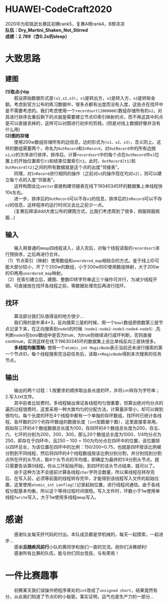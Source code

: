 # HUAWEI-CodeCraft2020
2020华为软挑武长赛区初赛rank5，复赛A榜rank4，B榜凉凉  \
**队伍：Dry_Martini_Shaken_Not_Stirred**  
**成绩：2.789（含0.2s的sleep）**  
# 大致思路  
## 建图
**(1)取点小tip**  
&emsp;&emsp;假设原始数据形式是`(x1,x2,x3)`，`x1`是转出方，`x2`是转入方，`x3`是转账金额。考虑到官方公布的练习数据中，很多点都有出度而没有入度，这些点在找环中是不需要考虑的。我们考虑使用一个`recordsort[2000000]`数组存储所有的`x2`，对其进行排序去重后剩下的点就是需要建立节点ID索引映射的点，而不再这其中的点是可以直接丢掉的，这样可以对图进行初步的剪枝。(但是对线上数据好像并没有什么用)    
**(2)图的存储**  
&emsp;&emsp;使用200w数组存储所有的边信息，边的形式为`(x1，x2，x3)`，含义同上。这样的数组需要两个，命名为`OutRecord`和`InRecord`，对`OutRecord`中的所有边按`x1`,`x2`的次序进行排序，排序后，计算`recordsort`中的每个点在`OutRecord`中`x1`位置上的开始位置索引`t1`和结束位置索引`t2`。此时，`OutRecord[t1]`和`OutRecord[t2]`之间的所有数据就是这个点的出度“邻接表”。    
&emsp;&emsp;同理，对`InRecord`进行相同的操作（之前对`x1`的操作现在均对`x2`），则可以建立每个点的入度“邻接表”。  
&emsp;&emsp;这样构图会比`vector`直接构建邻接表在线下19340345环的数据集上单线程快10s左右。  
&emsp;&emsp;进一步，排序后的`OutRecord`可以不存`x1`的信息，排序后的`InRecord`可以不存`x2`的信息，这样程序的运行时间又会比之前少一点。  
&emsp;&emsp;(复赛后拜读ddd大佬公布的建图方式，比我们考虑周到了很多，佩服佩服佩服…)    

## 输入  
&emsp;&emsp;输入用普通的`mmap`四线程读入，读入完后，对每个线程读取的`recordsort`进行预排序，之后再进行合并。  
（1）节点索引（映射）使用数组和`unordered_map`相结合的方式。鉴于线上ID可能大部分较小，开了个200w的数组，小于200w的ID使用数组映射，大于200w的ID再用`unordered_map`映射。  
（2）在索引建立后，建图、整数ID转字符串这三个操作可并行，为减少线程开销，可直接放在找环各线程之前，等数据处理完后再进行找环。  

## 找环
&emsp;&emsp;算法部分我们队值得说的地方很少…  
&emsp;&emsp;我们用的是朴素4+3，反向搜索三层的时候，用一个`bool`数组把倒数第三层节点记录下来，在正向搜索到`node5`的时候`（node1-node2-node3-node4-node5）`,先判断`node5`在bool数组中是否为true，为true则继续进行成环判断，否则直接continue，实测这样在线下19630345环的数据集上会比单纯反向三层快很多。  
&emsp;&emsp;**多线程均衡策略:** 使用一个`atomic_int MagicNode`表示当前还未进行搜索的第一个节点ID，每个线程搜索完当前任务后，读取`++MagicNode`得到本次搜索的任务节点。

## 输出
&emsp;&emsp;输出的两个过程：1.按要求的顺序取出各长度的环，并将`int`转存为字符串；2.写入txt文件。  
&emsp;&emsp;其中前者比较费时。多线程输出保证各线程均匀很重要，但算出绝对均分点的遍历过程很费时，这里采用一种大致均匀的分配方法，计算量非常小，却可以做到很均匀。每个长度的环在4个线程中都有一个单独的存环数组，找环时已统计各线程、各环数的20个的存环数组的数据长度（`int`型数据个数），这里直接拿来用。假如存三环的4个数组数据总长度为100，存四环的4个数组总长度为200，存五、六、七环的分别为200，200，300，那么20个数组总长度为1000，1/4均分点为250，即存在于四环中，且250 – 100 = 150为均分点在四环中的位置，该位置除以四环总长，为该位置在四环中的比例：150/200=0.75，也就是四环按该比例被分割到不同线程，然后将四环的4个线程数组按该比例分别分割，并分别找到分割点所在环的头节点，取4个头节点的平均值，即确定为最终的1/4分割头节点。就只需要告诉第0线程，你从三环起始开始，到四环的该头节点结束，就可以了。  
&emsp;&emsp;由于这种方法不会提前计算各线程`char`字符总数量，所以某线程在转存完后、在写入前，必须等前面的线程转存完毕，才能得到该线程写入文件的起始位置，这里使用`atomic_int Lenflag[]`记录起始位置，进行线程间通信。由于各线程分配基本均衡，所以这个等待过程时间很短。写入文件时，环数小于1w使用单线程`fwrite`写入，大于1w使用多线程`mmap`写入。  

# 感谢
&emsp;&emsp;感谢队友每天肝代码的付出。本队成员都是学机械的，每天一起摸索，一起进步...  
&emsp;&emsp;感谢**且随疾风前行**小队的黄同学和我们一直的交流。祝你们决赛顺利!  
&emsp;&emsp;感谢所有比赛的队伍，能与你们同台竞技，与有荣焉！

# 一件比赛趣事
&emsp;&emsp;初赛某天我们误操作把程序某处的`int`改成了`unsigned short`，结果竟然有分，从此我们知道了节点ID的小秘密。事实证明，运气也是生产力的一部分… 



